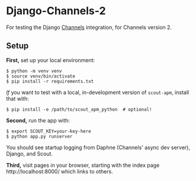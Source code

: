 Django-Channels-2
=================

For testing the Django [Channels](https://channels.readthedocs.io/en/latest/)
integration, for Channels version 2.

Setup
-----

**First,** set up your local environment:

```
$ python -m venv venv
$ source venv/bin/activate
$ pip install -r requirements.txt
```

*If* you want to test with a local, in-development version of `scout-apm`,
install that with:

```
$ pip install -e /path/to/scout_apm_python  # optional!
```

**Second,** run the app with:

```
$ export SCOUT_KEY=your-key-here
$ python app.py runserver
```

You should see startup logging from Daphne (Channels' async dev server),
Django, and Scout.

**Third,** visit pages in your browser, starting with the index page
http://localhost:8000/ which links to others.
